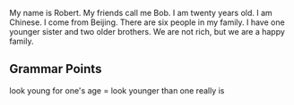 My name is Robert. My friends call me Bob. I am twenty years old. I am Chinese. I come from Beijing. There are six people in my family. I have one younger sister and two older brothers. We are not rich, but we are a happy family.

## Grammar Points
look young for one's age = look younger than one really is

